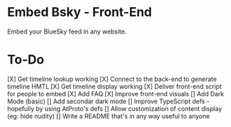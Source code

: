# Embed Bsky - Front-End

Embed your BlueSky feed in any website.

# To-Do

[X] Get timeline lookup working
[X] Connect to the back-end to generate timeline HMTL
[X] Get timeline display working
[X] Deliver front-end script for people to embed
[X] Add FAQ
[X] Improve front-end visuals
[] Add Dark Mode (basic)
[] Add secondar dark mode
[] Improve TypeScript defs - hopefully by using AtProto's defs
[] Allow customization of content display (eg: hide nudity)
[] Write a README that's in any way useful to anyone

